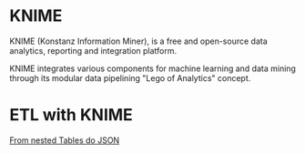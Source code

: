 # KNIME

KNIME (Konstanz Information Miner), is a free and open-source data analytics, reporting and integration platform.

KNIME integrates various components for machine learning and data mining through its modular data pipelining "Lego of Analytics" concept.

# ETL with KNIME

[From nested Tables do JSON](https://forum.knime.com/t/from-nested-tables-to-json/29934/2)
